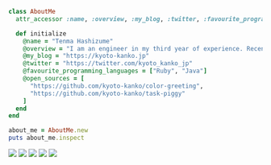 ```ruby
class AboutMe
  attr_accessor :name, :overview, :my_blog, :twitter, :favourite_programming_languages, :open_sources

  def initialize
    @name = "Tenma Hashizume"
    @overview = "I am an engineer in my third year of experience. Recently, I have been studying AWS."
    @my_blog = "https://kyoto-kanko.jp"
    @twitter = "https://twitter.com/kyoto_kanko_jp"
    @favourite_programming_languages = ["Ruby", "Java"]
    @open_sources = [
      "https://github.com/kyoto-kanko/color-greeting",
      "https://github.com/kyoto-kanko/task-piggy"
    ]
  end
end

about_me = AboutMe.new
puts about_me.inspect
```

![](http://github-profile-summary-cards.vercel.app/api/cards/profile-details?username=kyoto-kanko&theme=buefy)
![](http://github-profile-summary-cards.vercel.app/api/cards/repos-per-language?username=kyoto-kanko&theme=buefy)
![](http://github-profile-summary-cards.vercel.app/api/cards/most-commit-language?username=kyoto-kanko&theme=buefy)
![](http://github-profile-summary-cards.vercel.app/api/cards/stats?username=kyoto-kanko&theme=buefy)
![](http://github-profile-summary-cards.vercel.app/api/cards/productive-time?username=kyoto-kanko&theme=buefy&utcOffset=9)
